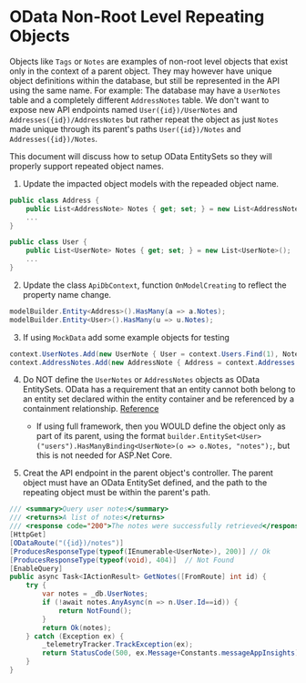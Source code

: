 # OData Non-Root Level Repeating Objects

Objects like `Tags` or `Notes` are examples of non-root level objects that exist only in the context of a parent object.  They may however have unique object definitions within the database, but still be represented in the API using the same name.  For example:  The database may have a `UserNotes` table and a completely different `AddressNotes` table.  We don't want to expose new API endpoints named `User({id})/UserNotes` and `Addresses({id})/AddressNotes` but rather repeat the object as just `Notes` made unique through its parent's paths `User({id})/Notes` and `Addresses({id})/Notes`.

This document will discuss how to setup OData EntitySets so they will properly support repeated object names.

1. Update the impacted object models with the repeaded object name.

```cs
public class Address {
    public List<AddressNote> Notes { get; set; } = new List<AddressNote>();
    ...
}

public class User {
    public List<UserNote> Notes { get; set; } = new List<UserNote>();
    ...
}
```

2. Update the class `ApiDbContext`, function `OnModelCreating` to reflect the property name change.

```cs
modelBuilder.Entity<Address>().HasMany(a => a.Notes);
modelBuilder.Entity<User>().HasMany(u => u.Notes);
```

3. If using `MockData` add some example objects for testing

```cs
context.UserNotes.Add(new UserNote { User = context.Users.Find(1), Note = "User specific note" });
context.AddressNotes.Add(new AddressNote { Address = context.Addresses.Find(1), Note = "Address specific note" });
```

4. Do NOT define the `UserNotes` or `AddressNotes` objects as OData EntitySets.  OData has a requirement that an entity cannot both belong to an entity set declared within the entity container and be referenced by a containment relationship.  [Reference](http://docs.oasis-open.org/odata/odata/v4.0/errata03/os/complete/part3-csdl/odata-v4.0-errata03-os-part3-csdl-complete.html#_Toc453752542)
   * If using full framework, then you WOULD define the object only as part of its parent, using the format `builder.EntitySet<User>("users").HasManyBinding<UserNote>(o => o.Notes, "notes");`, but this is not needed for ASP.Net Core.

5. Creat the API endpoint in the parent object's controller.  The parent object must have an OData EntitySet defined, and the path to the repeating object must be within the parent's path.

```cs
/// <summary>Query user notes</summary>
/// <returns>A list of notes</returns>
/// <response code="200">The notes were successfully retrieved</response>
[HttpGet]
[ODataRoute("({id})/notes")]
[ProducesResponseType(typeof(IEnumerable<UserNote>), 200)] // Ok
[ProducesResponseType(typeof(void), 404)]  // Not Found
[EnableQuery]
public async Task<IActionResult> GetNotes([FromRoute] int id) {
    try {
        var notes = _db.UserNotes;
        if (!await notes.AnyAsync(n => n.User.Id==id)) {
            return NotFound();
        }
        return Ok(notes);
    } catch (Exception ex) {
        _telemetryTracker.TrackException(ex);
        return StatusCode(500, ex.Message+Constants.messageAppInsights);
    }
}
```
